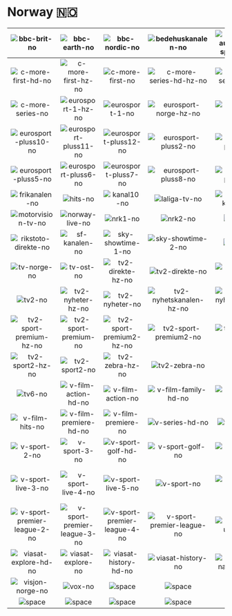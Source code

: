 # Norway 🇳🇴

| ![bbc-brit-no] | ![bbc-earth-no] | ![bbc-nordic-no] | ![bedehuskanalen-no] | ![bilkanalen-auto-motor-sport-tv-no] | ![c-more-first-hd-hz-no] |
|:---:|:---:|:---:|:---:|:---:|:---:|
| ![c-more-first-hd-no] | ![c-more-first-hz-no] | ![c-more-first-no] | ![c-more-series-hd-hz-no] | ![c-more-series-hd-no] | ![c-more-series-hz-no] |
| ![c-more-series-no] | ![eurosport-1-hz-no] | ![eurosport-1-no] | ![eurosport-norge-hz-no] | ![eurosport-norge-no] | ![eurosport-pluss1-no] |
| ![eurosport-pluss10-no] | ![eurosport-pluss11-no] | ![eurosport-pluss12-no] | ![eurosport-pluss2-no] | ![eurosport-pluss3-no] | ![eurosport-pluss4-no] |
| ![eurosport-pluss5-no] | ![eurosport-pluss6-no] | ![eurosport-pluss7-no] | ![eurosport-pluss8-no] | ![eurosport-pluss9-no] | ![fem-no] |
| ![frikanalen-no] | ![hits-no] | ![kanal10-no] | ![laliga-tv-no] | ![mat-kanalen-no] | ![motorvision-plus-no] |
| ![motorvision-tv-no] | ![norway-live-no] | ![nrk1-no] | ![nrk2-no] | ![nrk3-no] | ![rex-no] |
| ![rikstoto-direkte-no] | ![sf-kanalen-no] | ![sky-showtime-1-no] | ![sky-showtime-2-no] | ![stars-no] | ![tv-nord-no] |
| ![tv-norge-no] | ![tv-ost-no] | ![tv2-direkte-hz-no] | ![tv2-direkte-no] | ![tv2-livsstil-hz-no] | ![tv2-livsstil-no] |
| ![tv2-no] | ![tv2-nyheter-hz-no] | ![tv2-nyheter-no] | ![tv2-nyhetskanalen-hz-no] | ![tv2-nyhetskanalen-no] | ![tv2-oiii-no] |
| ![tv2-sport-premium-hz-no] | ![tv2-sport-premium-no] | ![tv2-sport-premium2-hz-no] | ![tv2-sport-premium2-no] | ![tv2-sport1-hz-no] | ![tv2-sport1-no] |
| ![tv2-sport2-hz-no] | ![tv2-sport2-no] | ![tv2-zebra-hz-no] | ![tv2-zebra-no] | ![tv3-no] | ![tv3-plus-no] |
| ![tv6-no] | ![v-film-action-hd-no] | ![v-film-action-no] | ![v-film-family-hd-no] | ![v-film-family-no] | ![v-film-hits-hd-no] |
| ![v-film-hits-no] | ![v-film-premiere-hd-no] | ![v-film-premiere-no] | ![v-series-hd-no] | ![v-series-no] | ![v-sport-1-no] |
| ![v-sport-2-no] | ![v-sport-3-no] | ![v-sport-golf-hd-no] | ![v-sport-golf-no] | ![v-sport-live-1-no] | ![v-sport-live-2-no] |
| ![v-sport-live-3-no] | ![v-sport-live-4-no] | ![v-sport-live-5-no] | ![v-sport-no] | ![v-sport-plus-no] | ![v-sport-premier-league-1-no] |
| ![v-sport-premier-league-2-no] | ![v-sport-premier-league-3-no] | ![v-sport-premier-league-4-no] | ![v-sport-premier-league-no] | ![v-sport-ultrahd-no] | ![vg-tv-no] |
| ![viasat-explore-hd-no] | ![viasat-explore-no] | ![viasat-history-hd-no] | ![viasat-history-no] | ![viasat-nature-hd-no] | ![viasat-nature-no] |
| ![visjon-norge-no] | ![vox-no] | ![space] | ![space] | ![space] | ![space] |
| ![space]| ![space]| ![space]| ![space]| ![space]| ![space]|


[bbc-brit-no]:bbc-brit-no.png
[bbc-earth-no]:bbc-earth-no.png
[bbc-nordic-no]:bbc-nordic-no.png
[bedehuskanalen-no]:bedehuskanalen-no.png
[bilkanalen-auto-motor-sport-tv-no]:bilkanalen-auto-motor-sport-tv-no.png
[c-more-first-hd-hz-no]:c-more-first-hd-hz-no.png
[c-more-first-hd-no]:c-more-first-hd-no.png
[c-more-first-hz-no]:c-more-first-hz-no.png
[c-more-first-no]:c-more-first-no.png
[c-more-series-hd-hz-no]:c-more-series-hd-hz-no.png
[c-more-series-hd-no]:c-more-series-hd-no.png
[c-more-series-hz-no]:c-more-series-hz-no.png
[c-more-series-no]:c-more-series-no.png
[eurosport-1-hz-no]:eurosport-1-hz-no.png
[eurosport-1-no]:eurosport-1-no.png
[eurosport-norge-hz-no]:eurosport-norge-hz-no.png
[eurosport-norge-no]:eurosport-norge-no.png
[eurosport-pluss1-no]:eurosport-pluss1-no.png
[eurosport-pluss10-no]:eurosport-pluss10-no.png
[eurosport-pluss11-no]:eurosport-pluss11-no.png
[eurosport-pluss12-no]:eurosport-pluss12-no.png
[eurosport-pluss2-no]:eurosport-pluss2-no.png
[eurosport-pluss3-no]:eurosport-pluss3-no.png
[eurosport-pluss4-no]:eurosport-pluss4-no.png
[eurosport-pluss5-no]:eurosport-pluss5-no.png
[eurosport-pluss6-no]:eurosport-pluss6-no.png
[eurosport-pluss7-no]:eurosport-pluss7-no.png
[eurosport-pluss8-no]:eurosport-pluss8-no.png
[eurosport-pluss9-no]:eurosport-pluss9-no.png
[fem-no]:fem-no.png
[frikanalen-no]:frikanalen-no.png
[hits-no]:hits-no.png
[kanal10-no]:kanal10-no.png
[laliga-tv-no]:laliga-tv-no.png
[mat-kanalen-no]:mat-kanalen-no.png
[motorvision-plus-no]:motorvision-plus-no.png
[motorvision-tv-no]:motorvision-tv-no.png
[norway-live-no]:norway-live-no.png
[nrk1-no]:nrk1-no.png
[nrk2-no]:nrk2-no.png
[nrk3-no]:nrk3-no.png
[rex-no]:rex-no.png
[rikstoto-direkte-no]:rikstoto-direkte-no.png
[sf-kanalen-no]:sf-kanalen-no.png
[sky-showtime-1-no]:sky-showtime-1-no.png
[sky-showtime-2-no]:sky-showtime-2-no.png
[stars-no]:stars-no.png
[tv-nord-no]:tv-nord-no.png
[tv-norge-no]:tv-norge-no.png
[tv-ost-no]:tv-ost-no.png
[tv2-direkte-hz-no]:tv2-direkte-hz-no.png
[tv2-direkte-no]:tv2-direkte-no.png
[tv2-livsstil-hz-no]:tv2-livsstil-hz-no.png
[tv2-livsstil-no]:tv2-livsstil-no.png
[tv2-no]:tv2-no.png
[tv2-nyheter-hz-no]:tv2-nyheter-hz-no.png
[tv2-nyheter-no]:tv2-nyheter-no.png
[tv2-nyhetskanalen-hz-no]:tv2-nyhetskanalen-hz-no.png
[tv2-nyhetskanalen-no]:tv2-nyhetskanalen-no.png
[tv2-oiii-no]:tv2-oiii-no.png
[tv2-sport-premium-hz-no]:tv2-sport-premium-hz-no.png
[tv2-sport-premium-no]:tv2-sport-premium-no.png
[tv2-sport-premium2-hz-no]:tv2-sport-premium2-hz-no.png
[tv2-sport-premium2-no]:tv2-sport-premium2-no.png
[tv2-sport1-hz-no]:tv2-sport1-hz-no.png
[tv2-sport1-no]:tv2-sport1-no.png
[tv2-sport2-hz-no]:tv2-sport2-hz-no.png
[tv2-sport2-no]:tv2-sport2-no.png
[tv2-zebra-hz-no]:tv2-zebra-hz-no.png
[tv2-zebra-no]:tv2-zebra-no.png
[tv3-no]:tv3-no.png
[tv3-plus-no]:tv3-plus-no.png
[tv6-no]:tv6-no.png
[v-film-action-hd-no]:v-film-action-hd-no.png
[v-film-action-no]:v-film-action-no.png
[v-film-family-hd-no]:v-film-family-hd-no.png
[v-film-family-no]:v-film-family-no.png
[v-film-hits-hd-no]:v-film-hits-hd-no.png
[v-film-hits-no]:v-film-hits-no.png
[v-film-premiere-hd-no]:v-film-premiere-hd-no.png
[v-film-premiere-no]:v-film-premiere-no.png
[v-series-hd-no]:v-series-hd-no.png
[v-series-no]:v-series-no.png
[v-sport-1-no]:v-sport-1-no.png
[v-sport-2-no]:v-sport-2-no.png
[v-sport-3-no]:v-sport-3-no.png
[v-sport-golf-hd-no]:v-sport-golf-hd-no.png
[v-sport-golf-no]:v-sport-golf-no.png
[v-sport-live-1-no]:v-sport-live-1-no.png
[v-sport-live-2-no]:v-sport-live-2-no.png
[v-sport-live-3-no]:v-sport-live-3-no.png
[v-sport-live-4-no]:v-sport-live-4-no.png
[v-sport-live-5-no]:v-sport-live-5-no.png
[v-sport-no]:v-sport-no.png
[v-sport-plus-no]:v-sport-plus-no.png
[v-sport-premier-league-1-no]:v-sport-premier-league-1-no.png
[v-sport-premier-league-2-no]:v-sport-premier-league-2-no.png
[v-sport-premier-league-3-no]:v-sport-premier-league-3-no.png
[v-sport-premier-league-4-no]:v-sport-premier-league-4-no.png
[v-sport-premier-league-no]:v-sport-premier-league-no.png
[v-sport-ultrahd-no]:v-sport-ultrahd-no.png
[vg-tv-no]:vg-tv-no.png
[viasat-explore-hd-no]:viasat-explore-hd-no.png
[viasat-explore-no]:viasat-explore-no.png
[viasat-history-hd-no]:viasat-history-hd-no.png
[viasat-history-no]:viasat-history-no.png
[viasat-nature-hd-no]:viasat-nature-hd-no.png
[viasat-nature-no]:viasat-nature-no.png
[visjon-norge-no]:visjon-norge-no.png
[vox-no]:vox-no.png

[space]:../../../misc/space-1500.png

